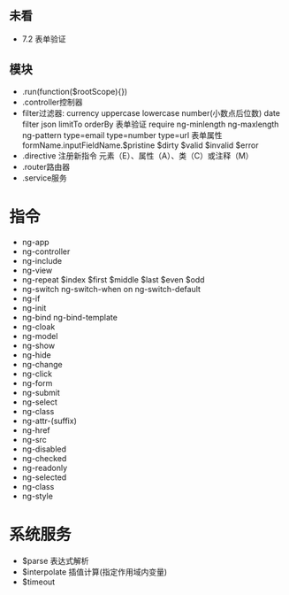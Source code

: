 ## 未看
* 7.2 表单验证

## 模块
* .run(function($rootScope){})
* .controller控制器
* filter过滤器: currency uppercase lowercase number(小数点后位数) date filter json limitTo orderBy
  表单验证 require ng-minlength ng-maxlength ng-pattern type=email type=number type=url
  表单属性 formName.inputFieldName.$pristine $dirty $valid $invalid $error
* .directive 注册新指令 元素（E）、属性（A）、类（C）或注释（M）
* .router路由器
* .service服务

# 指令
* ng-app
* ng-controller
* ng-include
* ng-view
* ng-repeat $index $first $middle $last $even $odd
* ng-switch ng-switch-when on ng-switch-default
* ng-if
* ng-init
* ng-bind ng-bind-template
* ng-cloak
* ng-model
* ng-show
* ng-hide
* ng-change
* ng-click
* ng-form
* ng-submit
* ng-select
* ng-class
* ng-attr-(suffix)
* ng-href
* ng-src
* ng-disabled
* ng-checked
* ng-readonly
* ng-selected
* ng-class
* ng-style


# 系统服务
* $parse 表达式解析
* $interpolate 插值计算(指定作用域内变量)
* $timeout
